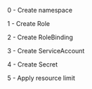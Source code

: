0 - Create namespace

1 - Create Role

2 - Create RoleBinding

3 - Create ServiceAccount

4 - Create Secret

5 - Apply resource limit
